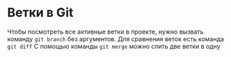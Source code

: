 # Ветки в Git 
 

Чтобы посмотреть все активные ветки в проекте, нужно вызвать команду `git branch` без аргументов. 
Для сравнения веток есть команда `git diff`
С помощью команды `git merge` можно слить две ветки в одну
